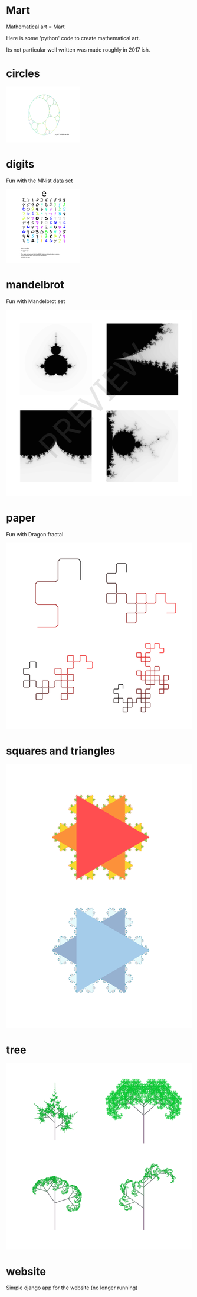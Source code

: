 # Mart

Mathematical art = Mart

Here is some 'python' code to create mathematical art. 

Its not particular well written was made roughly in 2017 ish.

# circles

<img src="./circle/Images/example.png" width="200" />

# digits

Fun with the MNist data set

<img src="./digits/images/example_e.png" width="200" />

# mandelbrot

Fun with Mandelbrot set

![Mandelbrot](./mandelbrot/Images/mart_mandelbrot_preview.svg)


# paper

Fun with Dragon fractal

![Paper](./paper/Images/example.png)

# squares and triangles

![squares_triangles](./squares_triangles/Images/summer_winter.svg)

# tree

![Paper](./tree/Images/example.png)

# website

Simple django app for the website (no longer running)